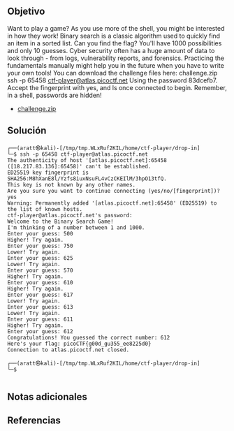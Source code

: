 ## Objetivo
Want to play a game? As you use more of the shell, you might be interested in how they work! Binary search is a classic algorithm used to quickly find an item in a sorted list. Can you find the flag? You'll have 1000 possibilities and only 10 guesses.
Cyber security often has a huge amount of data to look through - from logs, vulnerability reports, and forensics. Practicing the fundamentals manually might help you in the future when you have to write your own tools!
You can download the challenge files here:
challenge.zip
ssh -p 65458 ctf-player@atlas.picoctf.net
Using the password 83dcefb7. Accept the fingerprint with yes, and ls once connected to begin. Remember, in a shell, passwords are hidden!


- [challenge.zip](https://artifacts.picoctf.net/c_titan/72/challenge.zip)
## Solución


```
┌──(aratt㉿kali)-[/tmp/tmp.WLxRuf2KIL/home/ctf-player/drop-in]
└─$ ssh -p 65458 ctf-player@atlas.picoctf.net
The authenticity of host '[atlas.picoctf.net]:65458 ([18.217.83.136]:65458)' can't be established.
ED25519 key fingerprint is SHA256:M8hXanE8l/Yzfs8iuxNsuFL4vCzCKEIlM/3hpO13tfQ.
This key is not known by any other names.
Are you sure you want to continue connecting (yes/no/[fingerprint])? yes
Warning: Permanently added '[atlas.picoctf.net]:65458' (ED25519) to the list of known hosts.
ctf-player@atlas.picoctf.net's password: 
Welcome to the Binary Search Game!
I'm thinking of a number between 1 and 1000.
Enter your guess: 500
Higher! Try again.
Enter your guess: 750
Lower! Try again.
Enter your guess: 625
Lower! Try again.
Enter your guess: 570
Higher! Try again.
Enter your guess: 610
Higher! Try again.
Enter your guess: 617
Lower! Try again.
Enter your guess: 613
Lower! Try again.
Enter your guess: 611
Higher! Try again.
Enter your guess: 612
Congratulations! You guessed the correct number: 612
Here's your flag: picoCTF{g00d_gu355_ee8225d0}
Connection to atlas.picoctf.net closed.
                                                                                                                                                                                                                                            
┌──(aratt㉿kali)-[/tmp/tmp.WLxRuf2KIL/home/ctf-player/drop-in]
└─$ 


```
## Notas adicionales

## Referencias 